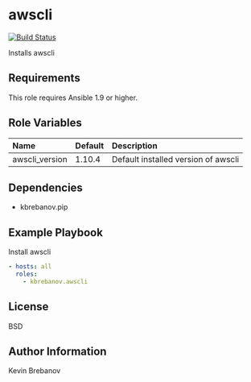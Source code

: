 awscli
======

[![Build Status](https://travis-ci.org/kbrebanov/ansible-awscli.svg?branch=master)](https://travis-ci.org/kbrebanov/ansible-awscli)

Installs awscli

Requirements
------------

This role requires Ansible 1.9 or higher.

Role Variables
--------------

| Name           | Default | Description                         |
|:---------------|:--------|:------------------------------------|
| awscli_version | 1.10.4  | Default installed version of awscli |

Dependencies
------------

- kbrebanov.pip

Example Playbook
----------------

Install awscli
```yaml
- hosts: all
  roles:
    - kbrebanov.awscli
```

License
-------

BSD

Author Information
------------------

Kevin Brebanov
